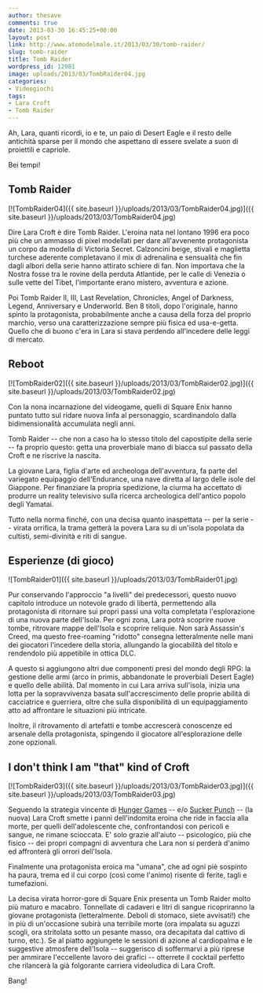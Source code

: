 ```yaml
---
author: thesave
comments: true
date: 2013-03-30 16:45:25+00:00
layout: post
link: http://www.atomodelmale.it/2013/03/30/tomb-raider/
slug: tomb-raider
title: Tomb Raider
wordpress_id: 12981
image: uploads/2013/03/TombRaider04.jpg
categories:
- Videogiochi
tags:
- Lara Croft
- Tomb Raider
---
```


Ah, Lara, quanti ricordi, io e te, un paio di Desert Eagle e il resto delle antichità sparse per il mondo che aspettano di essere svelate a suon di proiettili e capriole.

Bei tempi!

## Tomb Raider

[![TombRaider04]({{ site.baseurl }}/uploads/2013/03/TombRaider04.jpg)]({{ site.baseurl }}/uploads/2013/03/TombRaider04.jpg)

Dire Lara Croft è dire Tomb Raider. L'eroina nata nel lontano 1996 era poco più che un ammasso di pixel modellati per dare all'avvenente protagonista un corpo da modella di Victoria Secret. Calzoncini beige, stivali e maglietta turchese aderente completavano il mix di adrenalina e sensualità che fin dagli albori della serie hanno attirato schiere di fan. Non importava che la Nostra fosse tra le rovine della perduta Atlantide, per le calle di Venezia o sulle vette del Tibet, l'importante erano mistero, avventura e azione.

Poi Tomb Raider II, III, Last Revelation, Chronicles, Angel of Darkness, Legend, Anniversary e Underworld. Ben 8 titoli, dopo l'originale, hanno spinto la protagonista, probabilmente anche a causa della forza del proprio marchio, verso una caratterizzazione sempre più fisica ed usa-e-getta. Quello che di buono c'era in Lara si stava perdendo all'incedere delle leggi di mercato.

## Reboot

[![TombRaider02]({{ site.baseurl }}/uploads/2013/03/TombRaider02.jpg)]({{ site.baseurl }}/uploads/2013/03/TombRaider02.jpg)

Con la nona incarnazione del videogame, quelli di Square Enix hanno puntato tutto sul ridare nuova linfa al personaggio, scardinandolo dalla bidimensionalità accumulata negli anni.

Tomb Raider -- che non a caso ha lo stesso titolo del capostipite della serie -- fa proprio questo: getta una proverbiale mano di biacca sul passato della Croft e ne riscrive la nascita.

La giovane Lara, figlia d'arte ed archeologa dell'avventura, fa parte del variegato equipaggio dell'Endurance, una nave diretta al largo delle isole del Giappone. Per finanziare la propria spedizione, la ciurma ha accettato di produrre un reality televisivo sulla ricerca archeologica dell'antico popolo degli Yamatai.

Tutto nella norma finché, con una decisa quanto inaspettata -- per la serie -- virata orrifica, la trama getterà la povera Lara su di un'isola popolata da cultisti, semi-divinità e riti di sangue.

## Esperienze (di gioco)

![TombRaider01]({{ site.baseurl }}/uploads/2013/03/TombRaider01.jpg)

Pur conservando l'approccio "a livelli" dei predecessori, questo nuovo capitolo introduce un notevole grado di libertà, permettendo alla protagonista di ritornare sui propri passi una volta completata l'esplorazione di una nuova parte dell'Isola. Per ogni zona, Lara potrà scoprire nuove tombe, ritrovare mappe dell'Isola e scoprire reliquie. Non sarà Assassin's Creed, ma questo free-roaming "ridotto" consegna letteralmente nelle mani dei giocatori l'incedere della storia, allungando la giocabilità del titolo e rendendolo più appetibile in ottica DLC.

A questo si aggiungono altri due componenti presi del mondo degli RPG: la gestione delle armi (arco in primis, abbandonate le proverbiali Desert Eagle) e quello delle abilità. Dal momento in cui Lara arriva sull'isola, inizia una lotta per la sopravvivenza basata sull'accrescimento delle proprie abilità di cacciatrice e guerriera, oltre che sulla disponibilità di un equipaggiamento atto ad affrontare le situazioni più intricate.

Inoltre, il ritrovamento di artefatti e tombe accrescerà conoscenze ed arsenale della protagonista, spingendo il giocatore all'esplorazione delle zone opzionali.

## I don't think I am "that" kind of Croft

[![TombRaider03]({{ site.baseurl }}/uploads/2013/03/TombRaider03.jpg)]({{ site.baseurl }}/uploads/2013/03/TombRaider03.jpg)

Seguendo la strategia vincente di [Hunger Games](/2012/05/18/the-hunger-games/) -- e/o [Sucker Punch](/2011/03/29/sucker-punch/) -- (la nuova) Lara Croft smette i panni dell'indomita eroina che ride in faccia alla morte, per quelli dell'adolescente che, confrontandosi con pericoli e sangue, ne rimane scioccata. E' solo grazie all'aiuto -- psicologico, più che fisico -- dei propri compagni di avventura che Lara non si perderà d'animo ed affronterà gli orrori dell'Isola.

Finalmente una protagonista eroica ma "umana", che ad ogni piè sospinto ha paura, trema ed il cui corpo (così come l'animo) risente di ferite, tagli e tumefazioni.

La decisa virata horror-gore di Square Enix presenta un Tomb Raider molto più maturo e macabro. Tonnellate di cadaveri e litri di sangue ricopriranno la giovane protagonista (letteralmente. Deboli di stomaco, siete avvisati!) che in più di un'occasione subirà una terribile morte (ora impalata su aguzzi scogli, ora stritolata sotto un pesante masso, ora decapitata dal cattivo di turno, etc.). Se al piatto aggiungete le sessioni di azione al cardiopalma e le suggestive atmosfere dell'Isola -- suggerisco di soffermarvi a più riprese per ammirare l'eccellente lavoro dei grafici -- otterrete il cocktail perfetto che rilancerà la già folgorante carriera videoludica di Lara Croft.

Bang!
